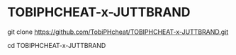 # TOBIPHCHEAT-x-JUTTBRAND 

git clone https://github.com/TobiPHcheat/TOBIPHCHEAT-x-JUTTBRAND.git

cd TOBIPHCHEAT-x-JUTTBRAND

